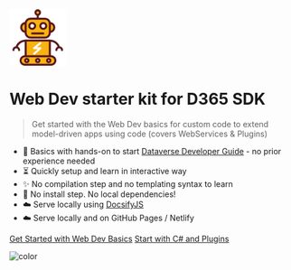 <img src="images/robot.png" height="100px"/>

<h1 id="cover-heading">
  Web Dev starter kit for D365 SDK
</h1>

>Get started with the Web Dev basics for custom code to extend model-driven apps using code (covers WebServices & Plugins) 

- :nut_and_bolt: Basics with hands-on to start [Dataverse Developer Guide](https://learn.microsoft.com/en-us/power-apps/developer/data-platform/overview) - no prior experience needed
- :hourglass_flowing_sand: Quickly setup and learn in interactive way
- :sparkles: No compilation step and no templating syntax to learn
- :pushpin: No install step. No local dependencies!
- :cloud: Serve locally using [DocsifyJS](https://docsify.js.org/)
- :cloud: Serve locally and on GitHub Pages / Netlify

[Get Started with Web Dev Basics](https://webdevtutorials101.netlify.app/#/?id=web-dev-basics-for-rest-api-and-webservices-debugging)
[Start with C# and Plugins](https://webdevtutorials101.netlify.app/#/?id=microsoft-d365-ce-plugins-starting-with-c-and-api-basics)

![color](#eeefef)
